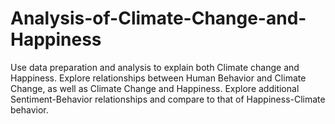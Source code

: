 # Analysis-of-Climate-Change-and-Happiness
Use data preparation and analysis to explain both Climate change and Happiness. Explore relationships between Human Behavior and Climate Change, as well as Climate Change and Happiness. Explore additional Sentiment-Behavior relationships and compare to that of Happiness-Climate behavior.
